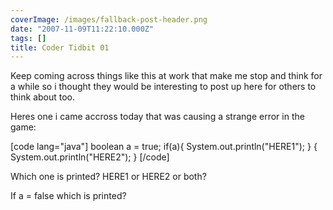 ```yaml
---
coverImage: /images/fallback-post-header.png
date: "2007-11-09T11:22:10.000Z"
tags: []
title: Coder Tidbit 01
---
```


Keep coming across things like this at work that make me stop and think for a while so i thought they would be interesting to post up here for others to think about too.

<!-- more -->

Heres one i came accross today that was causing a strange error in the game:

[code lang="java"]
boolean a = true;
if(a){ System.out.println("HERE1"); } { System.out.println("HERE2"); }
[/code]

Which one is printed? HERE1 or HERE2 or both?

If a = false which is printed?
